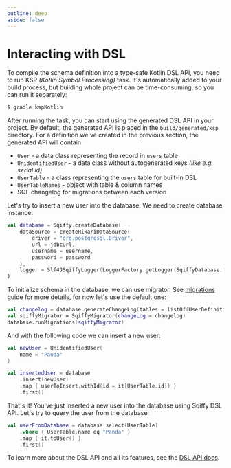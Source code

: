 ```yaml
---
outline: deep
aside: false
---
```


# Interacting with DSL

To compile the schema definition into a type-safe Kotlin DSL API, you need to run KSP _(Kotlin Symbol Processing)_ task.
It's automatically added to your build process, but building whole project can be time-consuming, so you can run it separately:

```bash
$ gradle kspKotlin
```

After running the task, you can start using the generated DSL API in your project.
By default, the generated API is placed in the `build/generated/ksp` directory.
For a definition we've created in the previous section, the generated API will contain:

* `User` - a data class representing the record in `users` table
* `UnidentifiedUser` - a data class without autogenerated keys _(like e.g. serial id)_
* `UserTable` - a class representing the `users` table for built-in DSL
* `UserTableNames` - object with table & column names
* SQL changelog for migrations between each version

Let's try to insert a new user into the database. We need to create database instance:

```kotlin
val database = Sqiffy.createDatabase(
    dataSource = createHikariDataSource(
        driver = "org.postgresql.Driver",
        url = jdbcUrl,
        username = username,
        password = password
    ),
    logger = Slf4JSqiffyLogger(LoggerFactory.getLogger(SqiffyDatabase::class.java))
)
```

To initialize schema in the database, we can use migrator. 
See [migrations](migrations.md) guide for more details, for now let's use the default one:

```kotlin
val changelog = database.generateChangeLog(tables = listOf(UserDefinition::class))
val sqiffyMigrator = SqiffyMigrator(changeLog = changelog)
database.runMigrations(sqiffyMigrator)
```

And with the following code we can insert a new user:

```kotlin
val newUser = UnidentifiedUser(
    name = "Panda"
)

val insertedUser = database
    .insert(newUser)
    .map { userToInsert.withId(id = it[UserTable.id]) }
    .first()
```

That's it! You've just inserted a new user into the database using Sqiffy DSL API. 
Let's try to query the user from the database:

```kotlin
val userFromDatabase = database.select(UserTable)
    .where { UserTable.name eq "Panda" }
    .map { it.toUser() }
    .first()
```

To learn more about the DSL API and all its features, see the [DSL API docs](/dsl/queries).
